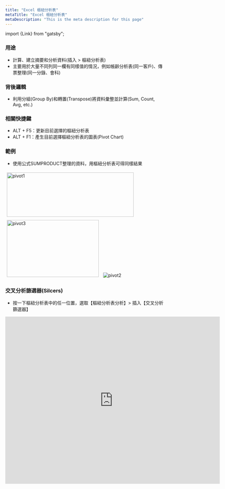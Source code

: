 ```yaml
---
title: "Excel 樞紐分析表"
metaTitle: "Excel 樞紐分析表"
metaDescription: "This is the meta description for this page"
---
```


import {Link} from "gatsby";

### 用途

- 計算、建立摘要和分析資料(插入 > 樞紐分析表)
- 主要用於大量不同列同一欄有同樣值的情況，例如帳齡分析表(同一客戶)、傳票整理(同一分錄、會科)

### 背後邏輯

- 利用分組(Group By)和轉置(Transpose)將資料彙整並計算(Sum, Count, Avg, etc.)

### 相關快捷鍵

- ALT + F5：更新目前選擇的樞紐分析表
- ALT + F1：產生目前選擇樞紐分析表的圖表(Pivot Chart)

### 範例

- 使用公式<Link to="/formula/3-sumproduct">SUMPRODUCT</Link>整理的資料，用樞紐分析表可得同樣結果

<img src="https://imgur.com/1BGk0of.png" style="margin:5px"  alt="pivot1" width="400" height="140" />
<img src="https://imgur.com/af02YHz.png" style="margin:5px"  alt="pivot3"  width="290" height="180" />
<img src="https://imgur.com/h8Kpzab.png" style="margin:5px"  alt="pivot2" />



### 交叉分析篩選器(Silcers)

- 按一下樞紐分析表中的任一位置，選取【樞紐分析表分析】> 插入【交叉分析篩選器】

<iframe width="677" height="528" frameborder="0" scrolling="no" src="https://onedrive.live.com/embed?resid=56FC2EC950646865%21118&authkey=%21APgHYfXy-vTH64Y&em=2&wdAllowInteractivity=False&AllowTyping=True&Item='2.%20SUMPRODUCT_2'!M1%3AV25&wdDownloadButton=True&wdInConfigurator=True"></iframe>
